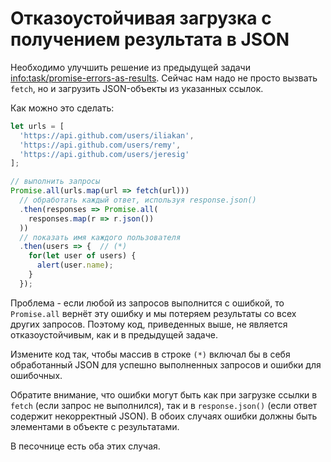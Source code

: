 # Отказоустойчивая загрузка с получением результата в JSON

Необходимо улучшить решение из предыдущей задачи <info:task/promise-errors-as-results>. Сейчас нам надо не просто вызвать `fetch`, но и загрузить JSON-объекты из указанных ссылок.

Как можно это сделать:

```js run
let urls = [
  'https://api.github.com/users/iliakan',
  'https://api.github.com/users/remy',
  'https://api.github.com/users/jeresig'
];

// выполнить запросы
Promise.all(urls.map(url => fetch(url)))
  // обработать каждый ответ, используя response.json()
  .then(responses => Promise.all(
    responses.map(r => r.json())
  ))
  // показать имя каждого пользователя
  .then(users => {  // (*)
    for(let user of users) {
      alert(user.name);
    }
  });
```

Проблема - если любой из запросов выполнится с ошибкой, то `Promise.all` вернёт эту ошибку и мы потеряем результаты со всех других запросов. Поэтому код, приведенных выше, не является отказоустойчивым, как и в предыдущей задаче.

Измените код так, чтобы массив в строке `(*)` включал бы в себя обработанный JSON для успешно выполненных запросов и ошибки для ошибочных.

Обратите внимание, что ошибки могут быть как при загрузке ссылки в `fetch` (если запрос не выполнился), так и в `response.json()` (если ответ содержит некорректный JSON). В обоих случаях ошибки должны быть элементами в объекте с результатами.

В песочнице есть оба этих случая.
